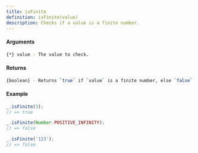 ```yaml
---
title: isFinite
definition: isFinite(value)
description: Checks if a value is a finite number.
---
```



#### Arguments


```bash
{*} value - The value to check.
```


#### Returns


```bash
{boolean} - Returns `true` if `value` is a finite number, else `false`.
```


#### Example


```ts
_.isFinite(3);
// => true

_.isFinite(Number.POSITIVE_INFINITY);
// => false

_.isFinite('123');
// => false
```